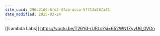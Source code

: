 ```yaml
---
site_uuid: 296c21d6-6fd2-4fab-acca-5f713a587a45
date_modified: 2025-03-24
---
```





[[Lambda Labs]]
https://youtu.be/T26Yd-rURLs?si=652WN1ZyyU6_0VOn

